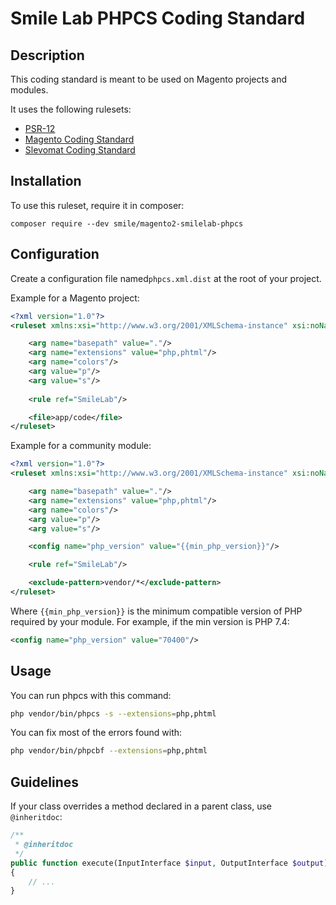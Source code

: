 # Smile Lab PHPCS Coding Standard

## Description

This coding standard is meant to be used on Magento projects and modules.

It uses the following rulesets:

- [PSR-12](https://www.php-fig.org/psr/psr-12/)
- [Magento Coding Standard](https://github.com/magento/magento-coding-standard)
- [Slevomat Coding Standard](https://github.com/slevomat/coding-standard)

## Installation

To use this ruleset, require it in composer:

```
composer require --dev smile/magento2-smilelab-phpcs
```

## Configuration

Create a configuration file named`phpcs.xml.dist` at the root of your project.

Example for a Magento project:

```xml
<?xml version="1.0"?>
<ruleset xmlns:xsi="http://www.w3.org/2001/XMLSchema-instance" xsi:noNamespaceSchemaLocation="vendor/squizlabs/php_codesniffer/phpcs.xsd">

    <arg name="basepath" value="."/>
    <arg name="extensions" value="php,phtml"/>
    <arg name="colors"/>
    <arg value="p"/>
    <arg value="s"/>
    
    <rule ref="SmileLab"/>

    <file>app/code</file>
</ruleset>
```

Example for a community module:

```xml
<?xml version="1.0"?>
<ruleset xmlns:xsi="http://www.w3.org/2001/XMLSchema-instance" xsi:noNamespaceSchemaLocation="vendor/squizlabs/php_codesniffer/phpcs.xsd">

    <arg name="basepath" value="."/>
    <arg name="extensions" value="php,phtml"/>
    <arg name="colors"/>
    <arg value="p"/>
    <arg value="s"/>

    <config name="php_version" value="{{min_php_version}}"/>

    <rule ref="SmileLab"/>

    <exclude-pattern>vendor/*</exclude-pattern>
</ruleset>
```

Where `{{min_php_version}}` is the minimum compatible version of PHP required by your module.
For example, if the min version is PHP 7.4:

```xml
<config name="php_version" value="70400"/>
```

## Usage

You can run phpcs with this command:

```bash
php vendor/bin/phpcs -s --extensions=php,phtml
```

You can fix most of the errors found with:

```bash
php vendor/bin/phpcbf --extensions=php,phtml
```

## Guidelines

If your class overrides a method declared in a parent class, use `@inheritdoc`:

```php
/**
 * @inheritdoc
 */
public function execute(InputInterface $input, OutputInterface $output): int
{
    // ...
}
```
